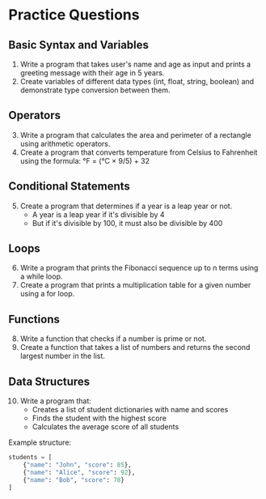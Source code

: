 
# Practice Questions

## Basic Syntax and Variables
1. Write a program that takes user's name and age as input and prints a greeting message with their age in 5 years.
2. Create variables of different data types (int, float, string, boolean) and demonstrate type conversion between them.

## Operators
3. Write a program that calculates the area and perimeter of a rectangle using arithmetic operators.
4. Create a program that converts temperature from Celsius to Fahrenheit using the formula: °F = (°C × 9/5) + 32

## Conditional Statements
5. Create a program that determines if a year is a leap year or not.
   - A year is a leap year if it's divisible by 4
   - But if it's divisible by 100, it must also be divisible by 400

## Loops
6. Write a program that prints the Fibonacci sequence up to n terms using a while loop.
7. Create a program that prints a multiplication table for a given number using a for loop.

## Functions
8. Write a function that checks if a number is prime or not.
9. Create a function that takes a list of numbers and returns the second largest number in the list.

## Data Structures
10. Write a program that:
    - Creates a list of student dictionaries with name and scores
    - Finds the student with the highest score
    - Calculates the average score of all students
    
Example structure:
```python
students = [
    {"name": "John", "score": 85},
    {"name": "Alice", "score": 92},
    {"name": "Bob", "score": 78}
]
```
